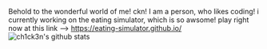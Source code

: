 Behold to the wonderful world of me! ckn! I am a person, who likes coding! i currently working on the eating simulator, which is so awsome! play right now at this link -->  https://eating-simulator.github.io/
![ch1ck3n's github stats](https://github-readme-stats.vercel.app/api?username=ch1ck3n-byte)
